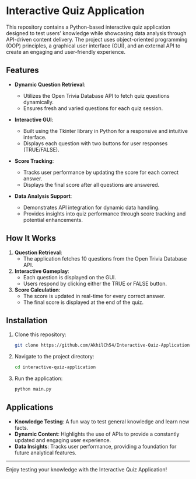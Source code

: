 # Interactive Quiz Application

This repository contains a Python-based interactive quiz application designed to test users' knowledge while showcasing data analysis through API-driven content delivery. The project uses object-oriented programming (OOP) principles, a graphical user interface (GUI), and an external API to create an engaging and user-friendly experience.

## Features
- **Dynamic Question Retrieval**:
  - Utilizes the Open Trivia Database API to fetch quiz questions dynamically.
  - Ensures fresh and varied questions for each quiz session.

- **Interactive GUI**:
  - Built using the Tkinter library in Python for a responsive and intuitive interface.
  - Displays each question with two buttons for user responses (TRUE/FALSE).

- **Score Tracking**:
  - Tracks user performance by updating the score for each correct answer.
  - Displays the final score after all questions are answered.

- **Data Analysis Support**:
  - Demonstrates API integration for dynamic data handling.
  - Provides insights into quiz performance through score tracking and potential enhancements.

## How It Works
1. **Question Retrieval**:
   - The application fetches 10 questions from the Open Trivia Database API.
2. **Interactive Gameplay**:
   - Each question is displayed on the GUI.
   - Users respond by clicking either the TRUE or FALSE button.
3. **Score Calculation**:
   - The score is updated in real-time for every correct answer.
   - The final score is displayed at the end of the quiz.

## Installation
1. Clone this repository:
   ```bash
   git clone https://github.com/AkhilCh54/Interactive-Quiz-Application.git
   ```
2. Navigate to the project directory:
   ```bash
   cd interactive-quiz-application
   ```
3. Run the application:
   ```bash
   python main.py
   ```

## Applications
- **Knowledge Testing**: A fun way to test general knowledge and learn new facts.
- **Dynamic Content**: Highlights the use of APIs to provide a constantly updated and engaging user experience.
- **Data Insights**: Tracks user performance, providing a foundation for future analytical features.

---
Enjoy testing your knowledge with the Interactive Quiz Application!

